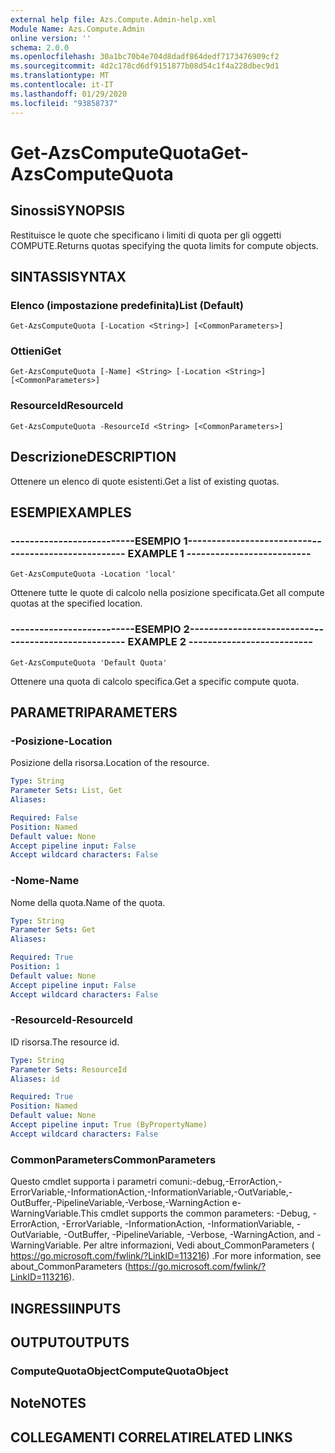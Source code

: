 ```yaml
---
external help file: Azs.Compute.Admin-help.xml
Module Name: Azs.Compute.Admin
online version: ''
schema: 2.0.0
ms.openlocfilehash: 30a1bc70b4e704d8dadf864dedf7173476909cf2
ms.sourcegitcommit: 4d2c178cd6df9151877b08d54c1f4a228dbec9d1
ms.translationtype: MT
ms.contentlocale: it-IT
ms.lasthandoff: 01/29/2020
ms.locfileid: "93858737"
---
```

# <span data-ttu-id="b1120-101">Get-AzsComputeQuota</span><span class="sxs-lookup"><span data-stu-id="b1120-101">Get-AzsComputeQuota</span></span>

## <span data-ttu-id="b1120-102">Sinossi</span><span class="sxs-lookup"><span data-stu-id="b1120-102">SYNOPSIS</span></span>
<span data-ttu-id="b1120-103">Restituisce le quote che specificano i limiti di quota per gli oggetti COMPUTE.</span><span class="sxs-lookup"><span data-stu-id="b1120-103">Returns quotas specifying the quota limits for compute objects.</span></span>

## <span data-ttu-id="b1120-104">SINTASSI</span><span class="sxs-lookup"><span data-stu-id="b1120-104">SYNTAX</span></span>

### <span data-ttu-id="b1120-105">Elenco (impostazione predefinita)</span><span class="sxs-lookup"><span data-stu-id="b1120-105">List (Default)</span></span>
```
Get-AzsComputeQuota [-Location <String>] [<CommonParameters>]
```

### <span data-ttu-id="b1120-106">Ottieni</span><span class="sxs-lookup"><span data-stu-id="b1120-106">Get</span></span>
```
Get-AzsComputeQuota [-Name] <String> [-Location <String>] [<CommonParameters>]
```

### <span data-ttu-id="b1120-107">ResourceId</span><span class="sxs-lookup"><span data-stu-id="b1120-107">ResourceId</span></span>
```
Get-AzsComputeQuota -ResourceId <String> [<CommonParameters>]
```

## <span data-ttu-id="b1120-108">Descrizione</span><span class="sxs-lookup"><span data-stu-id="b1120-108">DESCRIPTION</span></span>
<span data-ttu-id="b1120-109">Ottenere un elenco di quote esistenti.</span><span class="sxs-lookup"><span data-stu-id="b1120-109">Get a list of existing quotas.</span></span>

## <span data-ttu-id="b1120-110">ESEMPI</span><span class="sxs-lookup"><span data-stu-id="b1120-110">EXAMPLES</span></span>

### <span data-ttu-id="b1120-111">--------------------------ESEMPIO 1--------------------------</span><span class="sxs-lookup"><span data-stu-id="b1120-111">-------------------------- EXAMPLE 1 --------------------------</span></span>
```
Get-AzsComputeQuota -Location 'local'
```

<span data-ttu-id="b1120-112">Ottenere tutte le quote di calcolo nella posizione specificata.</span><span class="sxs-lookup"><span data-stu-id="b1120-112">Get all compute quotas at the specified location.</span></span>

### <span data-ttu-id="b1120-113">--------------------------ESEMPIO 2--------------------------</span><span class="sxs-lookup"><span data-stu-id="b1120-113">-------------------------- EXAMPLE 2 --------------------------</span></span>
```
Get-AzsComputeQuota 'Default Quota'
```

<span data-ttu-id="b1120-114">Ottenere una quota di calcolo specifica.</span><span class="sxs-lookup"><span data-stu-id="b1120-114">Get a specific compute quota.</span></span>

## <span data-ttu-id="b1120-115">PARAMETRI</span><span class="sxs-lookup"><span data-stu-id="b1120-115">PARAMETERS</span></span>

### <span data-ttu-id="b1120-116">-Posizione</span><span class="sxs-lookup"><span data-stu-id="b1120-116">-Location</span></span>
<span data-ttu-id="b1120-117">Posizione della risorsa.</span><span class="sxs-lookup"><span data-stu-id="b1120-117">Location of the resource.</span></span>

```yaml
Type: String
Parameter Sets: List, Get
Aliases: 

Required: False
Position: Named
Default value: None
Accept pipeline input: False
Accept wildcard characters: False
```

### <span data-ttu-id="b1120-118">-Nome</span><span class="sxs-lookup"><span data-stu-id="b1120-118">-Name</span></span>
<span data-ttu-id="b1120-119">Nome della quota.</span><span class="sxs-lookup"><span data-stu-id="b1120-119">Name of the quota.</span></span>

```yaml
Type: String
Parameter Sets: Get
Aliases: 

Required: True
Position: 1
Default value: None
Accept pipeline input: False
Accept wildcard characters: False
```

### <span data-ttu-id="b1120-120">-ResourceId</span><span class="sxs-lookup"><span data-stu-id="b1120-120">-ResourceId</span></span>
<span data-ttu-id="b1120-121">ID risorsa.</span><span class="sxs-lookup"><span data-stu-id="b1120-121">The resource id.</span></span>

```yaml
Type: String
Parameter Sets: ResourceId
Aliases: id

Required: True
Position: Named
Default value: None
Accept pipeline input: True (ByPropertyName)
Accept wildcard characters: False
```

### <span data-ttu-id="b1120-122">CommonParameters</span><span class="sxs-lookup"><span data-stu-id="b1120-122">CommonParameters</span></span>
<span data-ttu-id="b1120-123">Questo cmdlet supporta i parametri comuni:-debug,-ErrorAction,-ErrorVariable,-InformationAction,-InformationVariable,-OutVariable,-OutBuffer,-PipelineVariable,-Verbose,-WarningAction e-WarningVariable.</span><span class="sxs-lookup"><span data-stu-id="b1120-123">This cmdlet supports the common parameters: -Debug, -ErrorAction, -ErrorVariable, -InformationAction, -InformationVariable, -OutVariable, -OutBuffer, -PipelineVariable, -Verbose, -WarningAction, and -WarningVariable.</span></span> <span data-ttu-id="b1120-124">Per altre informazioni, Vedi about_CommonParameters ( https://go.microsoft.com/fwlink/?LinkID=113216) .</span><span class="sxs-lookup"><span data-stu-id="b1120-124">For more information, see about_CommonParameters (https://go.microsoft.com/fwlink/?LinkID=113216).</span></span>

## <span data-ttu-id="b1120-125">INGRESSI</span><span class="sxs-lookup"><span data-stu-id="b1120-125">INPUTS</span></span>

## <span data-ttu-id="b1120-126">OUTPUT</span><span class="sxs-lookup"><span data-stu-id="b1120-126">OUTPUTS</span></span>

### <span data-ttu-id="b1120-127">ComputeQuotaObject</span><span class="sxs-lookup"><span data-stu-id="b1120-127">ComputeQuotaObject</span></span>

## <span data-ttu-id="b1120-128">Note</span><span class="sxs-lookup"><span data-stu-id="b1120-128">NOTES</span></span>

## <span data-ttu-id="b1120-129">COLLEGAMENTI CORRELATI</span><span class="sxs-lookup"><span data-stu-id="b1120-129">RELATED LINKS</span></span>

